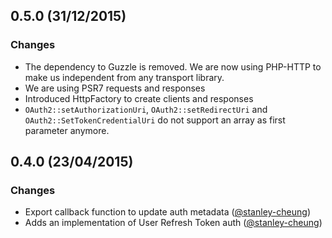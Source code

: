 ## 0.5.0 (31/12/2015)

### Changes

* The dependency to Guzzle is removed. We are now using PHP-HTTP to make us independent from any transport library. 
* We are using PSR7 requests and responses
* Introduced HttpFactory to create clients and responses
* `OAuth2::setAuthorizationUri`, `OAuth2::setRedirectUri` and `OAuth2::SetTokenCredentialUri` do not support an array as first parameter anymore.  

## 0.4.0 (23/04/2015)

### Changes

* Export callback function to update auth metadata ([@stanley-cheung][])
* Adds an implementation of User Refresh Token auth ([@stanley-cheung][])

[@stanley-cheung]: https://github.com/stanley-cheung
